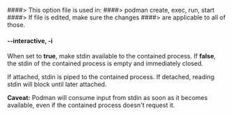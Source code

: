 ####> This option file is used in:
####>   podman create, exec, run, start
####> If file is edited, make sure the changes
####> are applicable to all of those.
#### **--interactive**, **-i**

When set to **true**, make stdin available to the contained process. If **false**, the stdin of the contained process is empty and immediately closed.

If attached, stdin is piped to the contained process. If detached, reading stdin will block until later attached.

**Caveat:** Podman will consume input from stdin as soon as it becomes available, even if the contained process doesn't request it.
